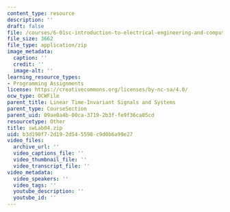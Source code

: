 ```yaml
---
content_type: resource
description: ''
draft: false
file: /courses/6-01sc-introduction-to-electrical-engineering-and-computer-science-i-spring-2011/b3d190f72d192d545598c9d0b6a99e27_swLab04.zip
file_size: 3662
file_type: application/zip
image_metadata:
  caption: ''
  credit: ''
  image-alt: ''
learning_resource_types:
- Programming Assignments
license: https://creativecommons.org/licenses/by-nc-sa/4.0/
ocw_type: OCWFile
parent_title: Linear Time-Invariant Signals and Systems
parent_type: CourseSection
parent_uid: 09ae0a4b-00ca-3719-2b3f-fe9f36ca05cd
resourcetype: Other
title: swLab04.zip
uid: b3d190f7-2d19-2d54-5598-c9d0b6a99e27
video_files:
  archive_url: ''
  video_captions_file: ''
  video_thumbnail_file: ''
  video_transcript_file: ''
video_metadata:
  video_speakers: ''
  video_tags: ''
  youtube_description: ''
  youtube_id: ''
---
```

